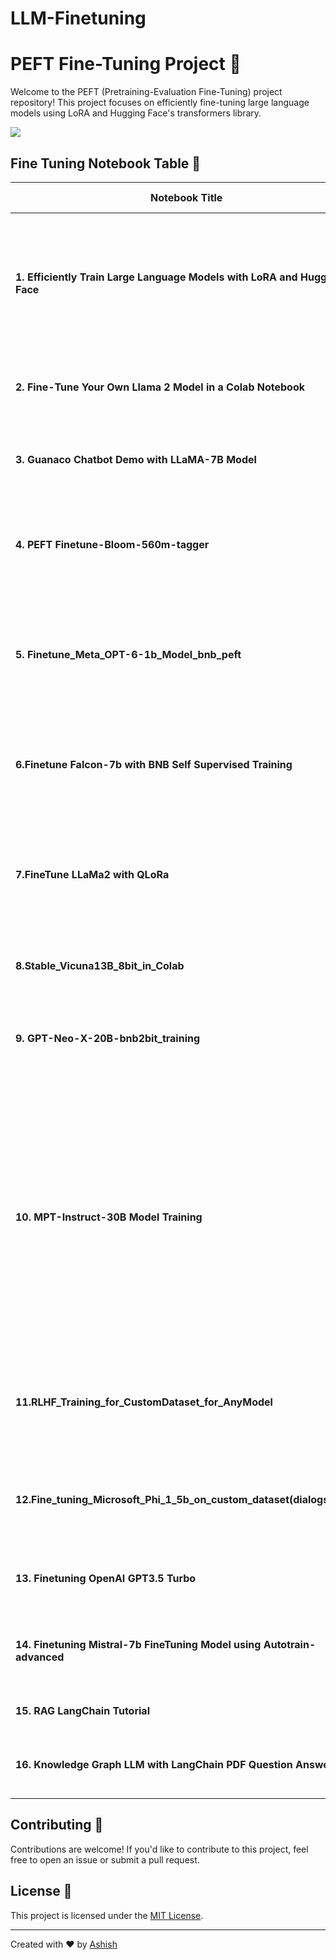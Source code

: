 # LLM-Finetuning

# PEFT Fine-Tuning Project 🚀

Welcome to the PEFT (Pretraining-Evaluation Fine-Tuning) project repository! This project focuses on efficiently fine-tuning large language models using LoRA and Hugging Face's transformers library.

![](https://huggingface.co/datasets/trl-internal-testing/example-images/resolve/main/images/trl_overview.png)

## Fine Tuning Notebook Table 📑

| Notebook Title                                                                  | Description                                                                                                                                                                                   | Colab Badge                                                                                                                                                                                                                         |
| ------------------------------------------------------------------------------- | --------------------------------------------------------------------------------------------------------------------------------------------------------------------------------------------- | ----------------------------------------------------------------------------------------------------------------------------------------------------------------------------------------------------------------------------------- |
| **1. Efficiently Train Large Language Models with LoRA and Hugging Face** | Details and code for efficient training of large language models using LoRA and Hugging Face.                                                                                                 | [![Open in Colab](https://colab.research.google.com/assets/colab-badge.svg)](https://colab.research.google.com/github/ashishpatel26/LLM-Finetuning/blob/main/1.Efficiently_train_Large_Language_Models_with_LoRA_and_Hugging_Face.ipynb) |
| **2. Fine-Tune Your Own Llama 2 Model in a Colab Notebook**               | Guide to fine-tuning your Llama 2 model using Colab.                                                                                                                                          | [![Open in Colab](https://colab.research.google.com/assets/colab-badge.svg)](https://colab.research.google.com/github/ashishpatel26/LLM-Finetuning/blob/main/2.Fine_Tune_Your_Own_Llama_2_Model_in_a_Colab_Notebook.ipynb)               |
| **3. Guanaco Chatbot Demo with LLaMA-7B Model**                           | Showcase of a chatbot demo powered by LLaMA-7B model.                                                                                                                                         | [![Open in Colab](https://colab.research.google.com/assets/colab-badge.svg)](https://colab.research.google.com/github/ashishpatel26/LLM-Finetuning/blob/main/3.Guanaco%20Chatbot%20Demo%20with%20LLaMA-7B%20Model.ipynb)                 |
| **4. PEFT Finetune-Bloom-560m-tagger**                                    | Project details for PEFT Finetune-Bloom-560m-tagger.                                                                                                                                          | [![Open in Colab](https://colab.research.google.com/assets/colab-badge.svg)](https://colab.research.google.com/github/ashishpatel26/LLM-Finetuning/blob/main/4.PEFT%20Finetune-Bloom-560m-tagger.ipynb#scrollTo=MDqJWba-tpnv)            |
| **5. Finetune_Meta_OPT-6-1b_Model_bnb_peft**                              | Details and guide for finetuning the Meta OPT-6-1b Model using PEFT and Bloom-560m-tagger.                                                                                                    | [![Open in Colab](https://colab.research.google.com/assets/colab-badge.svg)](https://colab.research.google.com/github/ashishpatel26/LLM-Finetuning/blob/main/5.Finetune_Meta_OPT-6-1b_Model_bnb_peft.ipynb)                              |
| **6.Finetune Falcon-7b with BNB Self Supervised Training**                | Guide for finetuning Falcon-7b using BNB self-supervised training.                                                                                                                            | [![Open in Colab](https://colab.research.google.com/assets/colab-badge.svg)](https://colab.research.google.com/github/ashishpatel26/LLM-Finetuning/blob/main/6.Finetune%20Falcon-7b%20with%20BNB%20Self%20Supervised%20Training.ipynb)   |
| **7.FineTune LLaMa2 with QLoRa**                                          | Guide to fine-tune the Llama 2 7B pre-trained model using the PEFT library and QLoRa method                                                                                                   | [![Open in Colab](https://colab.research.google.com/assets/colab-badge.svg)](https://colab.research.google.com/github/ashishpatel26/LLM-Finetuning/blob/main/7.FineTune_LLAMA2_with_QLORA.ipynb)                                         |
| **8.Stable_Vicuna13B_8bit_in_Colab**                                      | Guide of Fine Tuning Vecuna 13B_8bit                                                                                                                                                          | [![Open in Colab](https://colab.research.google.com/assets/colab-badge.svg)](https://colab.research.google.com/github/ashishpatel26/LLM-Finetuning/blob/main/8.Stable_Vicuna13B_8bit_in_Colab.ipynb)                                     |
| **9. GPT-Neo-X-20B-bnb2bit_training**                                     | Guide How to train the GPT-NeoX-20B model using bfloat16 precision                                                                                                                            | [![Open in Colab](https://colab.research.google.com/assets/colab-badge.svg)](https://colab.research.google.com/github/ashishpatel26/LLM-Finetuning/blob/main/9.GPT-neo-x-20B-bnb_4bit_training.ipynb)                                    |
| **10. MPT-Instruct-30B Model Training**                                   | MPT-Instruct-30B is a large language model from MosaicML that is trained on a dataset of short-form instructions. It can be used to follow instructions, answer questions, and generate text. | [![Open in Colab](https://colab.research.google.com/assets/colab-badge.svg)](https://colab.research.google.com/github/ashishpatel26/LLM-Finetuning/blob/main/10.MPT_Instruct_30B.ipynb)                                                  |
| **11.RLHF_Training_for_CustomDataset_for_AnyModel**                       | How train a Model with RLHF training on any LLM model with custom dataset                                                                                                                     | [![Open in Colab](https://colab.research.google.com/assets/colab-badge.svg)](https://colab.research.google.com/github/ashishpatel26/LLM-Finetuning/blob/main/11_RLHF_Training_for_CustomDataset_for_AnyModel.ipynb)                      |
| **12.Fine_tuning_Microsoft_Phi_1_5b_on_custom_dataset(dialogstudio)**     | How train a model with trl SFT Training on Microsoft Phi 1.5 with custom                                                                                                                      | [![Open in Colab](https://colab.research.google.com/assets/colab-badge.svg)](https://colab.research.google.com/github/ashishpatel26/LLM-Finetuning/blob/main/12_Fine_tuning_Microsoft_Phi_1_5b_on_custom_dataset(dialogstudio).ipynb)    |
| **13. Finetuning OpenAI GPT3.5 Turbo**                                    | How to finetune GPT 3.5 on your own data                                                                                                                                                      | [![Open in Colab](https://colab.research.google.com/assets/colab-badge.svg)](https://colab.research.google.com/github/ashishpatel26/LLM-Finetuning/blob/main/13.Fine_tuning_OpenAI_GPT_3_5_turbo.ipynb)                                  |
| **14. Finetuning Mistral-7b FineTuning Model using Autotrain-advanced**   | How to finetune Mistral-7b using autotrained-advanced                                                                                                                                         | [![Open in Colab](https://colab.research.google.com/assets/colab-badge.svg)](https://colab.research.google.com/github/ashishpatel26/LLM-Finetuning/blob/main/14.Finetuning_Mistral_7b_Using_AutoTrain.ipynb)                             |
| **15. RAG LangChain Tutorial**                                            | How to Use RAG using LangChain                                                                                                                                                                | [![Open in Colab](https://colab.research.google.com/assets/colab-badge.svg)](https://colab.research.google.com/github/ashishpatel26/LLM-Finetuning/blob/main/15.RAG_LangChain.ipynb)                                                     |
| **16. Knowledge Graph LLM with LangChain PDF Question Answering**         | How to build knowledge graph with pdf question answering                                                                                                                                      | [![Open in Colab](https://colab.research.google.com/assets/colab-badge.svg)](https://colab.research.google.com/github/ashishpatel26/LLM-Finetuning/blob/main/16.Neo4j_and_LangChain_for_Enhanced_Question_Answering.ipynb)                                                                                                                                                                                                                                    |

## Contributing 🤝

Contributions are welcome! If you'd like to contribute to this project, feel free to open an issue or submit a pull request.

## License 📝

This project is licensed under the [MIT License](LICENSE).

---

Created with ❤️ by [Ashish](https://github.com/ashishpatel26/)
